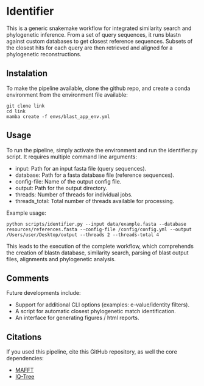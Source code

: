 # Identifier

This is a generic snakemake workflow for integrated similarity search and phylogenetic inference. From a set of query sequences, it runs blastn against custom databases to get closest reference sequences. Subsets of the closest hits for each query are then retrieved and aligned for a phylogenetic reconstructions.

## Instalation

To make the pipeline available, clone the github repo, and create a conda environment from the environment file available:

    git clone link
    cd link
    mamba create -f envs/blast_app_env.yml

## Usage

To run the pipeline, simply activate the environment and run the identifier.py script. It requires multiple command line arguments:

* input: Path for an input fasta file (query sequences).
* database: Path for a fasta database file (reference sequences).
* config-file: Name of the output config file.
* output: Path for the output directory.
* threads: Number of threads for individual jobs.
* threads_total: Total number of threads available for processing.

Example usage:

    python scripts/identifier.py --input data/example.fasta --database resources/references.fasta --config-file /config/config.yml --output /Users/user/Desktop/output --threads 2 --threads-total 4

This leads to the execution of the complete workflow, which comprehends the creation of blastn database, similarity search, parsing of blast output files, alignments and phylogenetic analysis. 

## Comments

Future developments include:
  * Support for additional CLI options (examples: e-value/identity filters).
  * A script for automatic closest phylogenetic match identification.
  * An interface for generating figures / html reports.

## Citations

If you used this pipeline, cite this GitHub repository, as well the core dependencies:
* <a href="https://academic.oup.com/mbe/article/30/4/772/1073398">MAFFT</a>
* <a href="https://academic.oup.com/mbe/article/37/5/1530/5721363">IQ-Tree</a>



